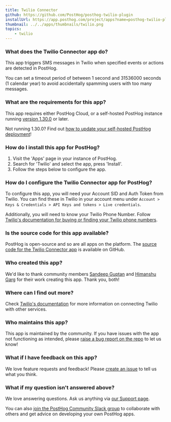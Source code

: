 ```yaml
---
title: Twilio Connector
github: https://github.com/PostHog/posthog-twilio-plugin
installUrl: https://app.posthog.com/project/apps?name=posthog-twilio-plugin
thumbnail: ../../apps/thumbnails/twilio.png
topics:
    - twilio
---
```


### What does the Twilio Connector app do?

This app triggers SMS messages in Twilio when specified events or actions are detected in PostHog.

You can set a timeout period of between 1 second and 31536000 seconds (1 calendar year) to avoid accidentally spamming users with too many messages.

### What are the requirements for this app?

This app requires either PostHog Cloud, or a self-hosted PostHog instance running [version 1.30.0](https://posthog.com/blog/the-posthog-array-1-30-0) or later.

Not running 1.30.0? Find out [how to update your self-hosted PostHog deployment](https://posthog.com/docs/self-host/configure/upgrading-posthog)!

### How do I install this app for PostHog?

1. Visit the 'Apps' page in your instance of PostHog.
2. Search for 'Twilio' and select the app, press 'Install'.
3. Follow the steps below to configure the app.

### How do I configure the Twilio Connector app for PostHog?

To configure this app, you will need your Account SID and Auth Token from Twilio. You can find these in Twilio in your account menu under `Account > Keys & Credentials > API Keys and tokens > Live credentials`.

Additionally, you will need to know your Twilio Phone Number. Follow [Twilio's documentation for buying or finding your Twilio phone numbers](https://www.twilio.com/docs/usage/tutorials/how-to-use-your-free-trial-account#get-your-first-twilio-phone-number).

### Is the source code for this app available?

PostHog is open-source and so are all apps on the platform. The [source code for the Twilio Connector app](https://github.com/PostHog/posthog-twilio-plugin) is available on GitHub.

### Who created this app?

We'd like to thank community members [Sandeep Guptan](https://github.com/samcaspus) and [Himanshu Garg](https://github.com/merrcury) for their work creating this app. Thank you, both!

### Where can I find out more?

Check [Twilio's documentation](https://www.twilio.com/docs/) for more information on connecting Twilio with other services.

### Who maintains this app?

This app is maintained by the community. If you have issues with the app not functioning as intended, please [raise a bug report on the repo](https://github.com/PostHog/posthog-twilio-plugin) to let us know!

### What if I have feedback on this app?

We love feature requests and feedback! Please [create an issue](https://github.com/PostHog/posthog/issues/new?assignees=&labels=enhancement%2C+feature&template=feature_request.md) to tell us what you think.

### What if my question isn't answered above?

We love answering questions. Ask us anything via [our Support page](/questions).

You can also [join the PostHog Community Slack group](/slack) to collaborate with others and get advice on developing your own PostHog apps.
